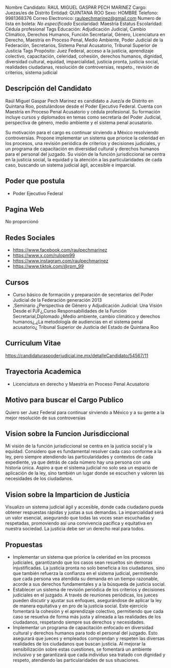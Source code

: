 Nombre Candidato: RAUL MIGUEL GASPAR PECH MARINEZ
Cargo: Juezas/es de Distrito
Entidad: QUINTANA ROO
Sexo: HOMBRE
Telefono: 9981368376
Correo Electronico: raulpechmarinez@gmail.com
Numero de lista en boleta: *No especificado*
Escolaridad: Maestría
Estatus Escolaridad: Cédula profesional
Tags Educación: Adjudicación Judicial, Cambio Climático, Derechos Humanos, Función Secretarial, Género, Licenciatura en Derecho, Maestría en Proceso Penal, Medio Ambiente, Poder Judicial de la Federación, Secretarios, Sistema Penal Acusatorio, Tribunal Superior de Justicia
Tags Propósito: Juez Federal, acceso a la justicia, aprendizaje colectivo, capacitación, celeridad, cohesión, derechos humanos, dignidad, diversidad cultural, equidad, imparcialidad, justicia pronta, justicia social, realidades ciudadanas, resolución de controversias, respeto., revisión de criterios, sistema judicial


## Descripción del Candidato 

Raúl Miguel Gaspar Pech Marinez es candidato a Juez/a de Distrito en Quintana Roo, postulándose desde el Poder Ejecutivo Federal. Cuenta con Maestría en Proceso Penal Acusatorio y cédula profesional. Su formación incluye cursos y diplomados en temas como secretaría del Poder Judicial, perspectiva de género, medio ambiente y el sistema penal acusatorio.

Su motivación para el cargo es continuar sirviendo a México resolviendo controversias. Propone implementar un sistema que priorice la celeridad en los procesos, una revisión periódica de criterios y decisiones judiciales, y un programa de capacitación en diversidad cultural y derechos humanos para el personal del juzgado. Su visión de la función jurisdiccional se centra en la justicia social, la equidad y la atención a las particularidades de cada caso, buscando un sistema judicial ágil, accesible e imparcial.


## Poder que postula

- Poder Ejecutivo Federal


## Pagina Web

No proporcionó


## Redes Sociales

- https://www.facebook.com/raulpechmarinez
- https://www.x.com/rulopm99
- https://www.instagram.com/raulpechmarinez
- https://www.tiktok.com/@rpm_99


## Cursos

- Curso básico de formación y preparación de secretarios del Poder Judicial de la Federación generación 2013
- ,Seminario ¿Perspectiva de Género y Adjudicación Judicial: Una Visión Desde el PJF¿,Curso Responsabilidades de la Función Secretarial,Diplomado ¿Medio ambiente, cambio climático y derechos humanos¿,¿La metodología de audiencias en el sistema penal acusatorio¿ Tribunal Superior de Justicia del Estado de Quintana Roo


## Curriculum Vitae

https://candidaturaspoderjudicial.ine.mx/detalleCandidato/54567/11


## Trayectoria Academica

- Licenciatura en derecho y Maestría en Proceso Penal Acusatorio


## Motivo para buscar el Cargo Publico

Quiero ser Juez Federal para continuar sirviendo a México y a su gente a la mejor resolución de sus controversias


## Vision sobre la Funcion Jurisdiccional

Mi visión de la función jurisdiccional se centra en la justicia social y la equidad. Considero que es fundamental resolver cada caso conforme a la ley, pero siempre atendiendo las particularidades y contextos de cada expediente, ya que detrás de cada número hay una persona con una historia única. Aspiro a que el sistema judicial no solo sea un espacio de aplicación de la ley, sino también un lugar donde se escuchen y valoren las necesidades de los ciudadanos.


## Vision sobre la Imparticion de Justicia

Visualizo un sistema judicial ágil y accesible, donde cada ciudadano pueda obtener respuestas rápidas y justas a sus demandas. La imparcialidad será un valor esencial, asegurando que todas las voces sean escuchadas y respetadas, promoviendo así una convivencia pacífica y equitativa en nuestra sociedad. La justicia debe ser un derecho real para todos.


## Propuestas

- Implementar un sistema que priorice la celeridad en los procesos judiciales, garantizando que los casos sean resueltos sin demoras injustificadas. La justicia pronta no solo beneficia a los ciudadanos, sino que también refuerza la confianza en el sistema judicial, permitiendo que cada persona vea atendida su demanda en un tiempo razonable, acorde a sus derechos fundamentales y a la búsqueda de justicia social.
- Establecer un sistema de revisión periódica de los criterios y decisiones judiciales en el juzgado. A través de reuniones periódicas, los jueces pueden discutir y ajustar sus enfoques, asegurándose de aplicar la ley de manera equitativa y en pro de la justicia social. Este ejercicio fomentará la cohesión y el aprendizaje colectivo, permitiendo que cada caso se resuelva de forma más justa y alineada a las realidades de los ciudadanos, respetando siempre sus derechos y necesidades.
- Implementar un programa de capacitación enfocado en diversidad cultural y derechos humanos para todo el personal del juzgado. Esto asegurará que jueces y empleados comprendan y respeten las diversas realidades de los ciudadanos que buscan justicia. Al mejorar la sensibilización sobre estas cuestiones, se fomentará un ambiente inclusivo y se garantizará que cada individuo sea tratado con dignidad y respeto, atendiendo las particularidades de sus situaciones.

